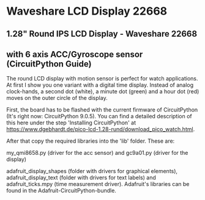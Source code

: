 # Waveshare LCD Display 22668
## 1.28" Round IPS LCD Display - Waveshare 22668 
## with 6 axis ACC/Gyroscope sensor (CircuitPython Guide)

The round LCD display with motion sensor is perfect for watch applications. At first I show you one variant with a
digital time display. Instead of analog clock-hands, a second dot (white), a minute dot (green) and a hour dot
(red) moves on the outer circle of the display.

First, the board has to be flashed with the current firmware of CircuitPython (It's right now: CircuitPython 9.0.5).
You can find a detailed description of this here under the step 'Installing CircuitPython' at
https://www.dgebhardt.de/pico-lcd-1.28-rund/download_pico_watch.html.

After that copy the required libraries into the 'lib' folder. These are:

my_qmi8658.py (driver for the acc sensor) and gc9a01.py (driver for the display)

adafruit_display_shapes (folder with drivers for graphical elements), adafruit_display_text (folder with drivers for
text labels) and adafruit_ticks.mpy (time measurement driver). Adafruit's libraries can be found in the
Adafruit-CircuitPython-bundle.
